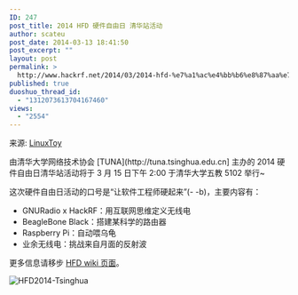 ```yaml
---
ID: 247
post_title: 2014 HFD 硬件自由日 清华站活动
author: scateu
post_date: 2014-03-13 18:41:50
post_excerpt: ""
layout: post
permalink: >
  http://www.hackrf.net/2014/03/2014-hfd-%e7%a1%ac%e4%bb%b6%e8%87%aa%e7%94%b1%e6%97%a5-%e6%b8%85%e5%8d%8e%e7%ab%99%e6%b4%bb%e5%8a%a8/
published: true
duoshuo_thread_id:
  - "1312073613704167460"
views:
  - "2554"
---
```

<p>来源: <a href="https://linuxtoy.org/archives/hfd-2014-tsinghua.html">LinuxToy</a></p>

<p>由清华大学网络技术协会 &#91;TUNA&#93;(http://tuna.tsinghua.edu.cn] 主办的 2014 硬件自由日清华站活动将于 3 月 15 日下午 2:00 于清华大学五教 5102 举行~</p>

<p>这次硬件自由日活动的口号是“让软件工程师硬起来”(- -b)，主要内容有：</p>

<ul>
<li>GNURadio x HackRF：用互联网思维定义无线电</li>
<li>BeagleBone Black：搭建某科学的路由器</li>
<li>Raspberry Pi：自动喂乌龟</li>
<li>业余无线电：挑战来自月面的反射波</li>
</ul>

<p>更多信息请移步 <a href="http://wiki.hfday.org/2014/China/Beijing/TUNA">HFD wiki 页面</a>。</p>

<p><img src="http://screencloud.net//img/screenshots/8cb32cd7b374c2b664f9c43f9ca85d94.jpg" alt="HFD2014-Tsinghua" /></p>